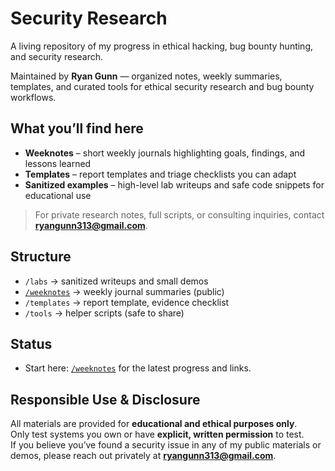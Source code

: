 # Security Research
A living repository of my progress in ethical hacking, bug bounty hunting, and security research.

Maintained by **Ryan Gunn** — organized notes, weekly summaries, templates, and curated tools for ethical security research and bug bounty workflows.

## What you’ll find here
- **Weeknotes** – short weekly journals highlighting goals, findings, and lessons learned
- **Templates** – report templates and triage checklists you can adapt
- **Sanitized examples** – high-level lab writeups and safe code snippets for educational use

> For private research notes, full scripts, or consulting inquiries, contact **[ryangunn313@gmail.com](mailto:ryangunn313@gmail.com)**.

## Structure
- `/labs` → sanitized writeups and small demos  
- [`/weeknotes`](./weeknotes/index.md) → weekly journal summaries (public)  
- `/templates` → report template, evidence checklist  
- `/tools` → helper scripts (safe to share)

## Status
- Start here: [`/weeknotes`](./weeknotes/index.md) for the latest progress and links.

## Responsible Use & Disclosure
All materials are provided for **educational and ethical purposes only**.  
Only test systems you own or have **explicit, written permission** to test.  
If you believe you’ve found a security issue in any of my public materials or demos, please reach out privately at **[ryangunn313@gmail.com](mailto:ryangunn313@gmail.com)**.

